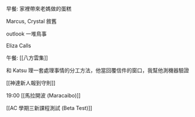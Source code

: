 
早餐: 家裡帶來老媽做的蛋糕

Marcus, Crystal 敘舊

outlook 一堆鳥事

Eliza Calls

午餐: [[八方雲集]]

和 Katsu 理一套處理事情的分工方法，他當回覆信件的窗口，我幫他測機器驗證

[[神達新人報到守則]]

19:00 [[馬拉開波 (Maracaibo)]]

[[AC 學期三新課程測試 (Beta Test)]]